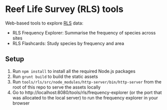# Reef Life Survey (RLS) tools

Web-based tools to explore [RLS](http://reeflifesurvey.com) data:

* RLS Frequency Explorer: Summarise the frequency of species across sites
* RLS Flashcards: Study species by frequency and area

## Setup

1. Run `npm install` to install all the required Node.js packages
2. Run `grunt build` to build the static assets
3. Run `tools/rls/src/node_modules/http-server/bin/http-server` from the root of this repo to serve the assets locally
4. Go to http://localhost:8080/tools/rls/frequency-explorer (or the port that was allocated to the local server) to run
   the frequency explorer in your browser
